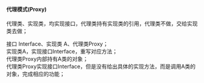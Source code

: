 #### 代理模式(Proxy)  
代理类、实现类，均实现接口，代理类持有实现类的引用，代理类不做，交给实现类去做；  

接口 Interface、实现类 A、代理类Proxy；  
实现类A，实现接口Interface，重写对应方法；    
代理类Proxy内部持有A类的对象；  
代理类Proxy实现接口Interface，但是没有给出具体的实现方法，而是调用A类的对象，完成相应的功能；  
